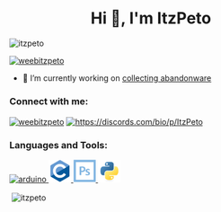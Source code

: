 <h1 align="center">Hi 👋, I'm ItzPeto</h1>
<p align="left"> <img src="https://komarev.com/ghpvc/?username=itzpeto&label=Profile%20views&color=0e75b6&style=flat" alt="itzpeto" /> </p>

<p align="left"> <a href="https://twitter.com/weebitzpeto" target="blank"><img src="https://img.shields.io/twitter/follow/weebitzpeto?logo=twitter&style=for-the-badge" alt="weebitzpeto" /></a> </p>

- 🔭 I’m currently working on [collecting abandonware](https://github.com/ItzPeto/RealnyZivot)

<h3 align="left">Connect with me:</h3>
<p align="left">
<a href="https://twitter.com/weebitzpeto" target="blank"><img align="center" src="https://raw.githubusercontent.com/rahuldkjain/github-profile-readme-generator/master/src/images/icons/Social/twitter.svg" alt="weebitzpeto" height="30" width="40" /></a>
<a href="https://discord.gg/https://discords.com/bio/p/ItzPeto" target="blank"><img align="center" src="https://raw.githubusercontent.com/rahuldkjain/github-profile-readme-generator/master/src/images/icons/Social/discord.svg" alt="https://discords.com/bio/p/ItzPeto" height="30" width="40" /></a>
</p>

<h3 align="left">Languages and Tools:</h3>
<p align="left"> <a href="https://www.arduino.cc/" target="_blank" rel="noreferrer"> <img src="https://cdn.worldvectorlogo.com/logos/arduino-1.svg" alt="arduino" width="40" height="40"/> </a> <a href="https://www.cprogramming.com/" target="_blank" rel="noreferrer"> <img src="https://raw.githubusercontent.com/devicons/devicon/master/icons/c/c-original.svg" alt="c" width="40" height="40"/> </a> <a href="https://www.photoshop.com/en" target="_blank" rel="noreferrer"> <img src="https://raw.githubusercontent.com/devicons/devicon/master/icons/photoshop/photoshop-line.svg" alt="photoshop" width="40" height="40"/> </a> <a href="https://www.python.org" target="_blank" rel="noreferrer"> <img src="https://raw.githubusercontent.com/devicons/devicon/master/icons/python/python-original.svg" alt="python" width="40" height="40"/> </a> </p>

<p>&nbsp;<img align="center" src="https://github-readme-stats.vercel.app/api?username=itzpeto&show_icons=true&locale=en" alt="itzpeto" /></p>
